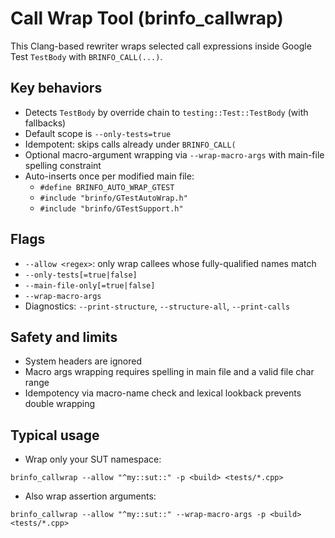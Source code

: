# Call Wrap Tool (brinfo_callwrap)

This Clang-based rewriter wraps selected call expressions inside Google Test `TestBody` with `BRINFO_CALL(...)`.

## Key behaviors

- Detects `TestBody` by override chain to `testing::Test::TestBody` (with fallbacks)
- Default scope is `--only-tests=true`
- Idempotent: skips calls already under `BRINFO_CALL(`
- Optional macro-argument wrapping via `--wrap-macro-args` with main-file spelling constraint
- Auto-inserts once per modified main file:
  - `#define BRINFO_AUTO_WRAP_GTEST`
  - `#include "brinfo/GTestAutoWrap.h"`
  - `#include "brinfo/GTestSupport.h"`

## Flags

- `--allow <regex>`: only wrap callees whose fully-qualified names match
- `--only-tests[=true|false]`
- `--main-file-only[=true|false]`
- `--wrap-macro-args`
- Diagnostics: `--print-structure`, `--structure-all`, `--print-calls`

## Safety and limits

- System headers are ignored
- Macro args wrapping requires spelling in main file and a valid file char range
- Idempotency via macro-name check and lexical lookback prevents double wrapping

## Typical usage

- Wrap only your SUT namespace:

```
brinfo_callwrap --allow "^my::sut::" -p <build> <tests/*.cpp>
```

- Also wrap assertion arguments:

```
brinfo_callwrap --allow "^my::sut::" --wrap-macro-args -p <build> <tests/*.cpp>
```
